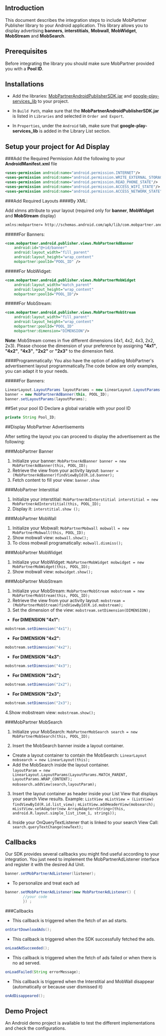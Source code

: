 ## Introduction
This document describes the integration steps to include MobPartner Publisher library to your Android application.
This library allows you to display advertising **banners**, **interstitials**, **Mobwall**, **MobWidget**, **MobStream** and **MobSearch**.

## Prerequisites
Before integrating the library you should make sure MobPartner provided you with a **Pool ID**.

## Installations

- Add the libraries: [MobPartnerAndroidPublisherSDK.jar](https://github.com/MobPartner/AndroidPublisherSDK/raw/master/MobPartnerAndroidPublisherSDK4_0.jar) and [google-play-services_lib](https://github.com/MobPartner/AndroidPublisherSDK/tree/master/google-play-services_lib) to your project.

- In `Build Path`, make sure that the **MobPartnerAndroidPublisherSDK.jar** is listed in `Libraries` and selected 
in `Order and Export`.

- In `Properties`, under the `Android` tab, make sure that **google-play-services_lib** is added in the Library List section.


## Setup your project for Ad Display


###Add the Required Permission
Add the following to your **AndroidManifest.xml** file

```xml
<uses-permission android:name="android.permission.INTERNET"/>
<uses-permission android:name="android.permission.WRITE_EXTERNAL_STORAGE"/>
<uses-permission android:name="android.permission.READ_PHONE_STATE"/>
<uses-permission android:name="android.permission.ACCESS_WIFI_STATE"/>
<uses-permission android:name="android.permission.ACCESS_NETWORK_STATE"/>
```

###Add Required Layouts
####By XML:

Add xlmns attribute to your layout (required only for **banner**, **MobWidget** and **MobStream** display)
```xml
xmlns:mobpartner= http://schemas.android.com/apk/lib/com.mobpartner.android.publisher
```

#####For Banners:
```xml
<com.mobpartner.android.publisher.views.MobPartnerAdBanner
    android:id="@+id/banner"
    android:layout_width="fill_parent"
    android:layout_height="wrap_content"
    mobpartner:poolId="POOL_ID" />
```

#####For MobWidget: 
```xml
<com.mobpartner.android.publisher.views.MobPartnerMobWidget 
	android:layout_width="match_parent"
	android:layout_height="wrap_content"
	mobpartner:poolId="POOL_ID"/> 
```

#####For MobStream:
```xml
<com.mobpartner.android.publisher.views.MobPartnerMobStream
    android:layout_width="fill_parent"
    android:layout_height="wrap_content"
    mobpartner:poolId="POOL_ID" 
	mobpartner:dimension="DIMENSION"/>
```
**Note**: MobStream comes in five different dimensions (4x1, 4x2, 4x3, 2x2, 2x3). Please choose the dimension of your preference by assigning **"4x1"**, **"4x2"**, **"4x3"**, **"2x2"** or **"2x3"** to the dimension field.


####Programmatically:
You also have the option of adding MobPartner's advertisement layout programmatically.The code below are only examples, you can adapt it to your needs.

#####For Banners:
```java
LinearLayout.LayoutParams layoutParams = new LinearLayout.LayoutParams(FrameLayout.LayoutParams.FILL_PARENT, FrameLayout.LayoutParams.WRAP_CONTENT);
banner = new MobPartnerAdBanner(this, POOL_ID);
banner.setLayoutParams(layoutParams); 
```


##Set your pool ID
Declare a global variable with your pool ID

```java
private String Pool_ID;
```

##Display MobPartner Advertisements

After setting the layout you can proceed to display the advertisement as the following:

###MobPartner Banner

1. Initialize your banner: `MobPartnerAdBanner banner = new MobPartnerAdBanner(this, POOL_ID);`
2. Retrieve the view from your activity layout: `banner = (MobPartnerAdBanner)findViewById(R.id.banner); `
3. Fetch content to fill your view: `banner.show`  


###MobPartner Interstitial

1. Initialize your interstitial: `MobPartnerAdInterstitial interstitial = new MobPartnerAdInterstitial(this, POOL_ID);`
2. Display it: `interstitial.show ();`


###MobPartner MobWall
1. Initialize your Mobwall: `MobPartnerMobwall mobwall = new MobPartnerMobwall(this, POOL_ID);`
2. Show mobwall view: `mobwall.show();`
3. To closs mobwall programatically: `mobwall.dismiss();`

###MobPartner MobWidget
1. Initialize your MobWidget: `MobPartnerMobWidget mobwidget = new MobPartnerMobWidget(this, POOL_ID);`
2. Show mobwall view: `mobwidget.show();`

###MobPartner MobStream
1. Initialize your MobStream: `MobPartnerMobStream mobstream = new MobPartnerMobStream(this, POOL_ID);`
2. Retrieve the view from your activity layout: `mobstream = (MobPartnerMobStream)findViewById(R.id.mobstream); `
3. Set the dimension of the view: `mobstream.setDimension(DIMENSION);`


- **For DIMENSION "4x1":**
```java
mobstream.setDimension("4x1");
```

- **For DIMENSION "4x2":**
```java
mobstream.setDimension("4x2");
```
- **For DIMENSION "4x3":**
```java
mobstream.setDimension("4x3");
```

- **For DIMENSION "2x2";**
```java
mobstream.setDimension("2x2");
```

- **For DIMENSION "2x3";**
```java
mobstream.setDimension("2x3");
```

4.Show mobstream view: `mobstream.show();`

###MobPartner MobSearch
1. Initialize your MobSearch: `MobPartnerMobSearch search = new MobPartnerMobSearch(this, POOL_ID);`

2. Insert the MobSearch banner inside a layout container.
- Create a layout container to contain the MobSearch:
`LinearLayout mobsearch = new LinearLayout(this);`
- Add the MobSearch inside the layout container.  
`layoutParam = new LinearLayout.LayoutParams(LayoutParams.MATCH_PARENT, LayoutParams.WRAP_CONTENT);`       
`mobsearch.addView(search,layoutParam);`


3. Insert the layout container as header inside your List View that displays your search View results.
Example:
`ListView mListView = (ListView) findViewById(R.id.list_view);`
`mListView.addHeaderView(mobsearch);`
`mListView.setAdapter(new ArrayAdapter<String>(this, android.R.layout.simple_list_item_1, strings));`


4. Inside your OnQueryTextListener that is linked to your search View Call: `search.queryTextChange(newText);`


## Callbacks

Our SDK provides several callbacks you might find useful according to your integration.
You just need to implement the MobPartnerAdListener interface and register it with the desired Ad Unit. 

```java
banner.setMobPartnerAdListener(listener);
```


- To personalize and treat each ad 

```java
banner.setMobPartnerAdListener(new MobPartnerAdListener() {
		//your code
		}) ;
```


###Callbacks
 
- This callback is triggered when the fetch of an ad starts.  
```java
onStartDownloadAds();
```

- This callback is triggered when the SDK successfully fetched the ads.
```java
onLoadAdSucceeded(); 
``` 

- This callback is triggered when the fetch of ads failed or when there is no ad served.
```java
onLoadFailed(String errorMessage); 
```

- This callback is triggered when the Interstitial and MobWall disappear (automatically or because user dismissed it)
```java
onAdDisappeared(); 
```

## Demo Project
An Android demo project is available to test the different implementations and check the configurations. 

